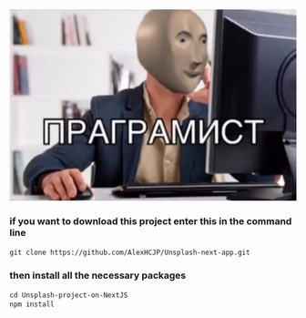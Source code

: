 ![developer](https://raw.githubusercontent.com/AlexHCJP/Unsplash-next-app/main/assets/images/developer.jpg)
### if you want to download this project enter this in the command line

```
git clone https://github.com/AlexHCJP/Unsplash-next-app.git
```

### then install all the necessary packages
```
cd Unsplash-project-on-NextJS
npm install
```
